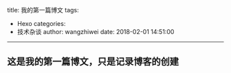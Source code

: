 title: 我的第一篇博文
tags:
  - Hexo
categories:
  - 技术杂谈
author: wangzhiwei
date: 2018-02-01 14:51:00
---
## 这是我的第一篇博文，只是记录博客的创建